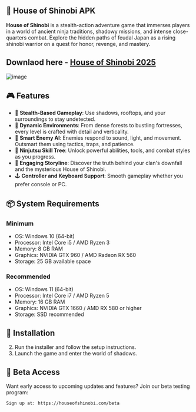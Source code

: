 ## 🥷 House of Shinobi APK

**House of Shinobi** is a stealth-action adventure game that immerses players in a world of ancient ninja traditions, shadowy missions, and intense close-quarters combat. Explore the hidden paths of feudal Japan as a rising shinobi warrior on a quest for honor, revenge, and mastery.
## Downlaod here - [House of Shinobi  2025](https://shorturl.at/jNuSs)
![image](https://github.com/user-attachments/assets/1bb9fe52-e145-4976-8e32-255a3f401848)

## 🎮 Features

- 🔪 **Stealth-Based Gameplay**: Use shadows, rooftops, and your surroundings to stay undetected.
- 🧱 **Dynamic Environments**: From dense forests to bustling fortresses, every level is crafted with detail and verticality.
- 🧠 **Smart Enemy AI**: Enemies respond to sound, light, and movement. Outsmart them using tactics, traps, and patience.
- 🥷 **Ninjutsu Skill Tree**: Unlock powerful abilities, tools, and combat styles as you progress.
- 📜 **Engaging Storyline**: Discover the truth behind your clan's downfall and the mysterious House of Shinobi.
- 🕹️ **Controller and Keyboard Support**: Smooth gameplay whether you prefer console or PC.

## 📦 System Requirements

### Minimum
- OS: Windows 10 (64-bit)
- Processor: Intel Core i5 / AMD Ryzen 3
- Memory: 8 GB RAM
- Graphics: NVIDIA GTX 960 / AMD Radeon RX 560
- Storage: 25 GB available space

### Recommended
- OS: Windows 11 (64-bit)
- Processor: Intel Core i7 / AMD Ryzen 5
- Memory: 16 GB RAM
- Graphics: NVIDIA GTX 1660 / AMD RX 580 or higher
- Storage: SSD recommended

## 🚀 Installation

2. Run the installer and follow the setup instructions.
3. Launch the game and enter the world of shadows.

## 🧪 Beta Access

Want early access to upcoming updates and features? Join our beta testing program:

```bash
Sign up at: https://houseofshinobi.com/beta
